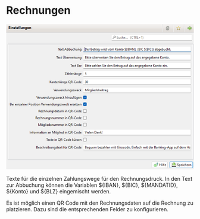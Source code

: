 # Rechnungen

![](../../../v3.0.x/administration/einstellungen/img/Rechnungen.png)

Texte für die einzelnen Zahlungswege für den Rechnungsdruck. In den Text zur Abbuchung können die Variablen ${IBAN}, ${BIC}, ${MANDATID}, ${Konto} und ${BLZ} eingemischt werden.

Es ist möglich einen QR Code mit den Rechnungsdaten auf die Rechnung zu platzieren. Dazu sind die entsprechenden Felder zu konfigurieren.
